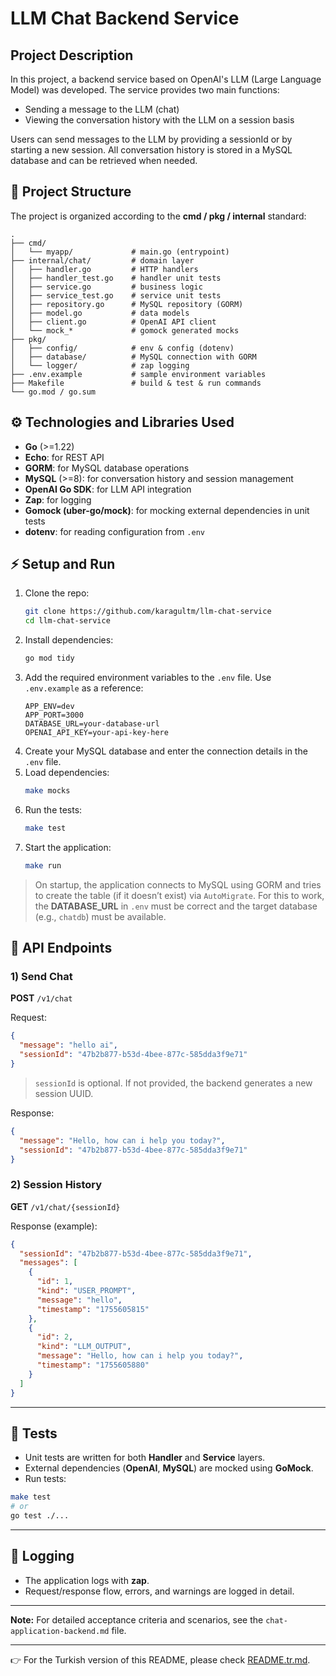 # LLM Chat Backend Service
## Project Description
In this project, a backend service based on OpenAI's LLM (Large Language Model) was developed. The service provides two main functions:
- Sending a message to the LLM (chat)
- Viewing the conversation history with the LLM on a session basis

Users can send messages to the LLM by providing a sessionId or by starting a new session. All conversation history is stored in a MySQL database and can be retrieved when needed.

## 📂 Project Structure

The project is organized according to the **cmd / pkg / internal** standard:

```
.
├── cmd/
│   └── myapp/             # main.go (entrypoint)
├── internal/chat/         # domain layer
│   ├── handler.go         # HTTP handlers
│   ├── handler_test.go    # handler unit tests
│   ├── service.go         # business logic
│   ├── service_test.go    # service unit tests
│   ├── repository.go      # MySQL repository (GORM)
│   ├── model.go           # data models
│   ├── client.go          # OpenAI API client
│   └── mock_*             # gomock generated mocks
├── pkg/
│   ├── config/            # env & config (dotenv)
│   ├── database/          # MySQL connection with GORM
│   └── logger/            # zap logging
├── .env.example           # sample environment variables
├── Makefile               # build & test & run commands
└── go.mod / go.sum
```

## ⚙️ Technologies and Libraries Used
- **Go** (>=1.22)
- **Echo**: for REST API
- **GORM**: for MySQL database operations
- **MySQL** (>=8): for conversation history and session management
- **OpenAI Go SDK**: for LLM API integration
- **Zap**: for logging
- **Gomock (uber-go/mock)**: for mocking external dependencies in unit tests
- **dotenv**: for reading configuration from `.env`

## ⚡ Setup and Run

1) Clone the repo:
    ```bash
    git clone https://github.com/karagultm/llm-chat-service
    cd llm-chat-service
    ```
2) Install dependencies:
    ```bash
    go mod tidy
    ```
3) Add the required environment variables to the `.env` file. Use `.env.example` as a reference:
	```env
	APP_ENV=dev
	APP_PORT=3000
	DATABASE_URL=your-database-url
	OPENAI_API_KEY=your-api-key-here
	```
4) Create your MySQL database and enter the connection details in the `.env` file.
5) Load dependencies:
	```sh
	make mocks
	```
6) Run the tests:
	```sh
	make test
	```
7) Start the application:
	```sh
	make run
	```
> On startup, the application connects to MySQL using GORM and tries to create the table (if it doesn’t exist) via `AutoMigrate`. For this to work, the **DATABASE_URL** in `.env` must be correct and the target database (e.g., `chatdb`) must be available.

## 📡 API Endpoints
### 1) Send Chat
**POST** `/v1/chat`

Request:
```json
{
  "message": "hello ai",
  "sessionId": "47b2b877-b53d-4bee-877c-585dda3f9e71"
}
```
> `sessionId` is optional. If not provided, the backend generates a new session UUID.

Response:
```json
{
  "message": "Hello, how can i help you today?",
  "sessionId": "47b2b877-b53d-4bee-877c-585dda3f9e71"
}
```

### 2) Session History
**GET** `/v1/chat/{sessionId}`

Response (example):
```json
{
  "sessionId": "47b2b877-b53d-4bee-877c-585dda3f9e71",
  "messages": [
    {
      "id": 1,
      "kind": "USER_PROMPT",
      "message": "hello",
      "timestamp": "1755605815"
    },
    {
      "id": 2,
      "kind": "LLM_OUTPUT",
      "message": "Hello, how can i help you today?",
      "timestamp": "1755605880"
    }
  ]
}
```

---

## 🧪 Tests

- Unit tests are written for both **Handler** and **Service** layers.
- External dependencies (**OpenAI**, **MySQL**) are mocked using **GoMock**.
- Run tests:
```bash
make test
# or
go test ./...
```

---

## 📝 Logging

- The application logs with **zap**.
- Request/response flow, errors, and warnings are logged in detail.

---

**Note:** For detailed acceptance criteria and scenarios, see the `chat-application-backend.md` file.

---

👉 For the Turkish version of this README, please check [README.tr.md](README.tr.md).
